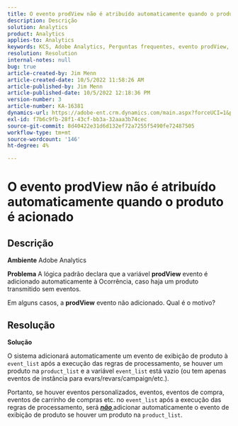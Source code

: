 ```yaml
---
title: O evento prodView não é atribuído automaticamente quando o produto é acionado
description: Descrição
solution: Analytics
product: Analytics
applies-to: Analytics
keywords: KCS, Adobe Analytics, Perguntas frequentes, evento prodView, não atribuído automaticamente, produto, acionado
resolution: Resolution
internal-notes: null
bug: true
article-created-by: Jim Menn
article-created-date: 10/5/2022 11:58:26 AM
article-published-by: Jim Menn
article-published-date: 10/5/2022 12:18:36 PM
version-number: 3
article-number: KA-16381
dynamics-url: https://adobe-ent.crm.dynamics.com/main.aspx?forceUCI=1&pagetype=entityrecord&etn=knowledgearticle&id=43d0a503-a544-ed11-bba1-000d3a3064b8
exl-id: f7b6c9fb-28f1-43cf-bb3a-32aaa3b74cec
source-git-commit: 8d40422e31d6d132ef72a7255f5490fe72487505
workflow-type: tm+mt
source-wordcount: '146'
ht-degree: 4%

---
```


# O evento prodView não é atribuído automaticamente quando o produto é acionado

## Descrição


<b>Ambiente</b>
Adobe Analytics

<b>Problema</b>
A lógica padrão declara que a variável <b>prodView</b> evento é adicionado automaticamente à Ocorrência, caso haja um produto transmitido sem eventos.

Em alguns casos, a <b>prodView</b> evento não adicionado. Qual é o motivo?


## Resolução


<b>Solução</b>

O sistema adicionará automaticamente um evento de exibição de produto à `event_list` após a execução das regras de processamento, se houver um produto na `product_list` e a variável `event_list` está vazio (ou tem apenas eventos de instância para evars/revars/campaign/etc.).

Portanto, se houver eventos personalizados, eventos, eventos de compra, eventos de carrinho de compras etc. no `event_list` após a execução das regras de processamento, será <u><em><b>não </b></em></u>adicionar automaticamente o evento de exibição de produto se houver um produto na `product_list`.
